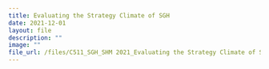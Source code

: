 ```yaml
---
title: Evaluating the Strategy Climate of SGH
date: 2021-12-01
layout: file
description: ""
image: ""
file_url: /files/C511_SGH_SHM 2021_Evaluating the Strategy Climate of SGH.pdf
---
```

